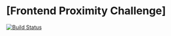 # [Frontend Proximity Challenge]

[![Build Status](https://travis-ci.com/CristianTurcios/Frontend-proximity-challenge.svg?branch=master)](https://travis-ci.com/CristianTurcios/Frontend-proximity-challenge)
